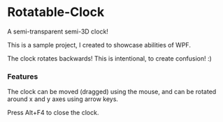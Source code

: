 # Rotatable-Clock
A semi-transparent semi-3D clock!

This is a sample project, I created to showcase abilities of WPF.

The clock rotates backwards! This is intentional, to create confusion! :)

### Features

The clock can be moved (dragged) using the mouse, and can be rotated around x and y axes using arrow keys.

Press Alt+F4 to close the clock.
